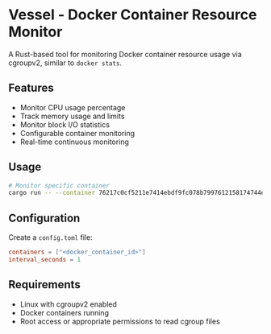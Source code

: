 # Vessel - Docker Container Resource Monitor

A Rust-based tool for monitoring Docker container resource usage via cgroupv2, similar to `docker stats`.

## Features

- Monitor CPU usage percentage
- Track memory usage and limits
- Monitor block I/O statistics
- Configurable container monitoring
- Real-time continuous monitoring

## Usage

```bash
# Monitor specific container
cargo run -- --container 76217c0cf5211e7414ebdf9fc078b7997612158174744ebf42798c484cc58ac8 --interval 2
```

## Configuration

Create a `config.toml` file:

```toml
containers = ["<docker_container_id>"]
interval_seconds = 1
```

## Requirements

- Linux with cgroupv2 enabled
- Docker containers running
- Root access or appropriate permissions to read cgroup files
